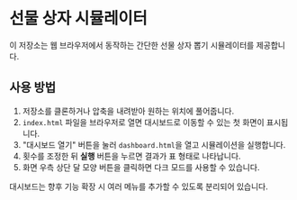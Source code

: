 # 선물 상자 시뮬레이터

이 저장소는 웹 브라우저에서 동작하는 간단한 선물 상자 뽑기 시뮬레이터를 제공합니다.

## 사용 방법

1. 저장소를 클론하거나 압축을 내려받아 원하는 위치에 풀어줍니다.
2. `index.html` 파일을 브라우저로 열면 대시보드로 이동할 수 있는 첫 화면이 표시됩니다.
3. "대시보드 열기" 버튼을 눌러 `dashboard.html`을 열고 시뮬레이션을 실행합니다.
4. 횟수를 조정한 뒤 **실행** 버튼을 누르면 결과가 표 형태로 나타납니다.
5. 화면 우측 상단 달 모양 버튼을 클릭하면 다크 모드를 사용할 수 있습니다.

대시보드는 향후 기능 확장 시 여러 메뉴를 추가할 수 있도록 분리되어 있습니다.
